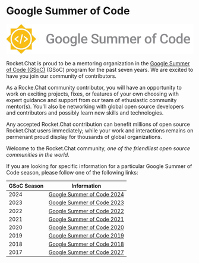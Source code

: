 # Google Summer of Code

[![Google Summer of Code 2017](https://github.com/Sing-Li/bbug/raw/master/images/gsoclogo.jpg)](https://developers.google.com/open-source/gsoc/)

Rocket.Chat is proud to be a mentoring organization in the [ Google Summer of Code (GSoC)](https://summerofcode.withgoogle.com/) (GSoC) program for the past seven years. We are excited to have you join our community of contributors.

As a Rocke.Chat community contributor, you will have an opportunity to work on exciting projects, fixes, or features of your own choosing with expert guidance and support from our team of ethusiastic community mentor(s). You'll also be networking with global open source developers and contributors and possibly learn new skills and technologies.

Any accepted Rocket.Chat contribution can benefit millions of open source Rocket.Chat users immediately;  while your work and interactions remains on permenant proud display for thousands of global organizations.

Welcome to the Rocket.Chat community, _one of the friendliest open source communities in the world_. 

If you are looking for specific information for a particular Google Summer of Code season, please follow one of the following links:

| GSoC Season  |  Information |
|-------|--------------|
| 2024 | [Google Summer of Code 2024](https://github.com/Sing-Li/google-summer-of-code/blob/main/google-summer-of-code-2017.md) |
| 2023|  [Google Summer of Code 2023](https://github.com/Sing-Li/google-summer-of-code/blob/main/google-summer-of-code-2017.md) |
| 2022|  [Google Summer of Code 2022](https://github.com/Sing-Li/google-summer-of-code/blob/main/google-summer-of-code-2017.md) |
| 2021|  [Google Summer of Code 2021](https://github.com/Sing-Li/google-summer-of-code/blob/main/google-summer-of-code-2017.md) |
| 2020|  [Google Summer of Code 2020](https://github.com/Sing-Li/google-summer-of-code/blob/main/google-summer-of-code-2017.md) |
| 2019|  [Google Summer of Code 2019](https://github.com/Sing-Li/google-summer-of-code/blob/main/google-summer-of-code-2017.md) |
| 2018|  [Google Summer of Code 2018](https://github.com/Sing-Li/google-summer-of-code/blob/main/google-summer-of-code-2017.md) |
| 2017|  [Google Summer of Code 2027](https://github.com/Sing-Li/google-summer-of-code/blob/main/google-summer-of-code-2017.md) |




